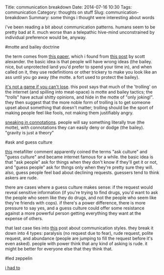Title: communication breakdown
Date: 2014-07-16 10:30
Tags: communication
Category: thoughts on stuff
Slug: communication-breakdown
Summary: some things i thought were interesting about words

i've been reading a bit about communication patterns. humans seem to be pretty bad at it. much worse than a telepathic hive-mind unconstrained by individual preference would be, anyway.

#motte and bailey doctrine

the term comes from [this paper](http://philpapers.org/archive/SHATVO-2.pdf), which i found from [this post](http://slatestarcodex.com/2014/07/07/social-justice-and-words-words-words/) by scott alexander. the basic idea is that people will have wrong ideas (the bailey. nice, but unprotected land you'd prefer to spend your time in), and when called on it, they use redefinitions or other trickery to make you look like an ass until you go away (the motte. a fort used to protect the bailey).

[it's not a game if you can't lose](http://www.robertbrockway.net/2013/07/18/its-not-a-game-if-you-cant-lose/). this post says that much of the 'trolling' on the internet (and spilling into meat-space) is motte and bailey tactics; the "trolls" have actual shitty opinions, and hide in the motte of "only joking!". they then suggest that the more noble form of trolling is to get someone upset about something that doesn't matter; trolling should be the sport of making people feel like fools, not making them justifiably angry.

[sneaking in connotations](http://lesswrong.com/lw/ny/sneaking_in_connotations/). people will say something literally true (the motte), with connotations they can easily deny or dodge (the bailey). "gravity is just a theory"

#ask and guess culture

[this](http://ask.metafilter.com/55153/Whats-the-middle-ground-between-FU-and-Welcome#830421) metafilter comment apparently coined the terms "ask culture" and "guess culture" and became internet famous for a while. the basic idea is that "ask people" ask for things when they don't know if they'll get it or not, and "guess people" ask for things only when they're pretty sure they will. also, guess people feel bad about declining requests. guessers tend to think askers are rude.

there are cases where a guess culture makes sense: if the request would reveal sensitive information (if you're trying to find drugs, you'd want to ask the people who seem like they do drugs, and not the people who seem like they're friends with cops). if there's a power difference, there is more pressure to say yes, and a guess culture could offer some resistance against a more powerful person getting everything they want at the expense of others.

that last case ties into [this](http://celandine13.livejournal.com/72711.html) post about communication styles. they break it down into 4 types: paralysis (no request due to fear), rude request, polite request, and abundance (people are jumping to fill the request before it's even asked). people with power think that any kind of asking is rude. it might be better for everyone else that they think that.

#led zeppelin

[i had to](http://www.youtube.com/watch?v=qoqQnR8NOVI)
